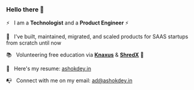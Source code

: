 ### Hello there 👋

<!--
**ashokdey/ashokdey** is a ✨ _special_ ✨ repository because its `README.md` (this file) appears on your GitHub profile.
-->

⚡  &nbsp; I am a **Technologist** and a **Product Engineer** ⚡ 

🚀   &nbsp; I've built, maintained, migrated, and scaled products for SAAS startups from scratch until now

📚  &nbsp; Volunteering free education via **[Knaxus](https://knaxus.in/)** & **[ShredX](https://shredx.work)** :100:

💼  &nbsp; Here's my resume: [ashokdey.in](https://ashokdey.in)

📭  &nbsp; Connect with me on my email: ad@ashokdey.in
